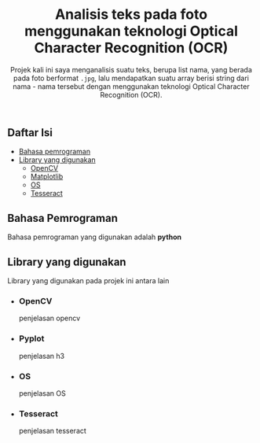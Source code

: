 <html>
  <body>
    <header>
      <h1>Analisis teks pada foto menggunakan teknologi Optical Character Recognition (OCR)</h1>
      <p>Projek kali ini saya menganalisis suatu teks, berupa list nama, yang berada pada foto berformat <code>.jpg</code>, lalu mendapatkan suatu array berisi string dari nama - nama tersebut dengan menggunakan teknologi Optical Character Recognition (OCR).</p>
    </header>
    <main>
      <div id="daftarIsi">
        <h2>Daftar Isi</h2>
        <ul>
          <li><a href="#bahasa">Bahasa pemrograman</a></li>
          <li>
            <a href="#library">Library yang digunakan</a>
            <ul>
              <li><a href="#cv2">OpenCV</a></li>
              <li><a href="#plt">Matplotlib</a></li>
              <li><a href="#os">OS</a></li>
              <li><a href="#tess">Tesseract</a></li>
            </ul>
          </li>
        </ul>
      </div>
      <div id="bahasa">
        <h2>Bahasa Pemrograman</h2>
        <p>
          Bahasa pemrograman yang digunakan adalah <b>python</b>
        </p>
      </div>
      <div id="library">
        <h2>Library yang digunakan</h2>
        <p>Library yang digunakan pada projek ini antara lain</p>
        <ul>
          <li id="cv2">
            <h3>OpenCV</h3>
            <p>penjelasan opencv</p>
          </li>
          <li id="plt">
            <h3>Pyplot</h3>
            <p>penjelasan h3</p>
          </li>
          <li id="os">
            <h3>OS</h3>
            <p>penjelasan OS</p>
          </li>
          <li id="tess">
            <h3>Tesseract</h3>
            <p>penjelasan tesseract</p>
          </li>
        </ul>
      </div>
    </main>
  </body>
</html>
